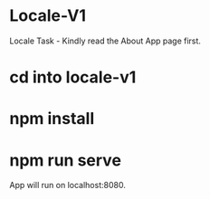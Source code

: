 # Locale-V1
Locale Task - Kindly read the About App page first.

# cd into locale-v1

# npm install

# npm run serve

App will run on localhost:8080.
